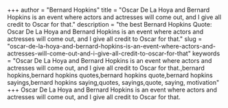 +++
author = "Bernard Hopkins"
title = "Oscar De La Hoya and Bernard Hopkins is an event where actors and actresses will come out, and I give all credit to Oscar for that."
description = "the best Bernard Hopkins Quote: Oscar De La Hoya and Bernard Hopkins is an event where actors and actresses will come out, and I give all credit to Oscar for that."
slug = "oscar-de-la-hoya-and-bernard-hopkins-is-an-event-where-actors-and-actresses-will-come-out-and-i-give-all-credit-to-oscar-for-that"
keywords = "Oscar De La Hoya and Bernard Hopkins is an event where actors and actresses will come out, and I give all credit to Oscar for that.,bernard hopkins,bernard hopkins quotes,bernard hopkins quote,bernard hopkins sayings,bernard hopkins saying,quotes, sayings,quote, saying, motivation"
+++
Oscar De La Hoya and Bernard Hopkins is an event where actors and actresses will come out, and I give all credit to Oscar for that.
